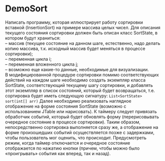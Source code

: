 # DemoSort

Написать программу, которая иллюстрирует работу сортировки вставкой (InsertionSort) на примере массива целых чисел. Для описания текущего состояния сортировки должен быть описан класс SortState, в котором будут храниться:  
–	массив (текущее состояние на данном шаге, естественно, надо делать копию массива, т.к. исходный массив будет меняться в процессе сортировки);  
–	переменная цикла i;  
–	переменная вложенного цикла j;  
–	возможно еще какие-то данные, необходимые для визуализации.  
В модифицированной процедуре сортировки помимо соответствующих действий на каждом шаге необходимо создать экземпляр класса SortState, соответствующий текущему шагу сортировки, и добавлять этот экземпляр в список состояний, который будет возвращаться, т.е. сортировка будет иметь следующую сигнатуру:
`List<SortState> sort(int[] arr)`
Далее необходимо реализовать наглядное отображение на форме состояния SortState (возможно с использованием JTable или нарисовать). К таймеру следует привязать обработчик событий, который будет обновлять форму (перерисовывать очередное состояние в процессе сортировки).
Таким образом, непосредственно сортировка выполняется сразу же, а отображение на форме произошедших событий осуществляется позже с задержками, чтобы пользователь мог оценить, что происходит.
Предусмотреть режим, когда таймер отключается и очередное состояние отображается по нажатию кнопки (причем, чтобы можно было «проигрывать» события как вперед, так и назад).
